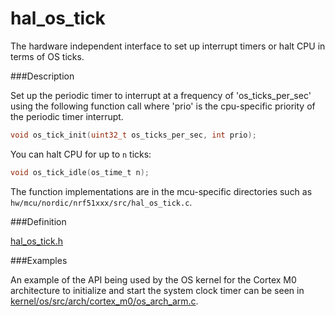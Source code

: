 # hal_os_tick

The hardware independent interface to set up interrupt timers or halt CPU in terms of OS ticks.

###Description

Set up the periodic timer to interrupt at a frequency of 'os_ticks_per_sec' using the following function call where 'prio' is the cpu-specific priority of the periodic timer interrupt. 

```c
void os_tick_init(uint32_t os_ticks_per_sec, int prio);
```

You can halt CPU for up to `n` ticks:

```c
void os_tick_idle(os_time_t n);
```

The function implementations are in the mcu-specific directories such as `hw/mcu/nordic/nrf51xxx/src/hal_os_tick.c`.


###Definition

[hal_os_tick.h](https://github.com/apache/incubator-mynewt-core/blob/master/hw/hal/include/hal/hal_os_tick.h)

###Examples

An example of the API being used by the OS kernel for the Cortex M0 architecture to initialize and start the system clock timer can be seen in [kernel/os/src/arch/cortex_m0/os_arch_arm.c](https://github.com/apache/incubator-mynewt-core/blob/master/kernel/os/src/arch/cortex_m0/os_arch_arm.c).
